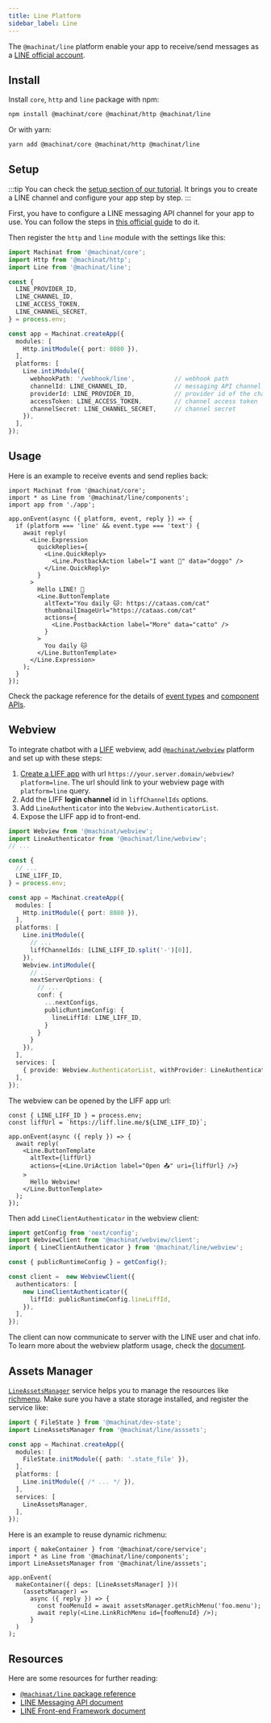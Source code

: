 ```yaml
---
title: Line Platform
sidebar_label: Line
---
```


The `@machinat/line` platform enable your app to receive/send messages as a
[LINE official account](https://www.linebiz.com/jp-en/other/).

## Install

Install `core`, `http` and `line` package with npm:

```bash
npm install @machinat/core @machinat/http @machinat/line
```

Or with yarn:

```bash
yarn add @machinat/core @machinat/http @machinat/line
```

## Setup

:::tip
You can check the [setup section of our tutorial](https://machinat.com/docs/learn/create-app#platform-setup?p=line).
It brings you to create a LINE channel and configure your app step by step.
:::

First, you have to configure a LINE messaging API channel for your app to use.
You can follow the steps in [this official guide](https://developers.line.biz/en/docs/messaging-api/building-bot/)
to do it.

Then register the `http` and `line` module with the settings like this:

```ts
import Machinat from '@machinat/core';
import Http from '@machinat/http';
import Line from '@machinat/line';

const {
  LINE_PROVIDER_ID,
  LINE_CHANNEL_ID,
  LINE_ACCESS_TOKEN,
  LINE_CHANNEL_SECRET,
} = process.env;

const app = Machinat.createApp({
  modules: [
    Http.initModule({ port: 8080 }),
  ],
  platforms: [
    Line.intiModule({
      webhookPath: '/webhook/line',           // webhook path
      channelId: LINE_CHANNEL_ID,             // messaging API channel id
      providerId: LINE_PROVIDER_ID,           // provider id of the channel
      accessToken: LINE_ACCESS_TOKEN,         // channel access token
      channelSecret: LINE_CHANNEL_SECRET,     // channel secret
    }),
  ],
});
```

## Usage

Here is an example to receive events and send replies back:

```tsx
import Machinat from '@machinat/core';
import * as Line from '@machinat/line/components';
import app from './app';

app.onEvent(async ({ platform, event, reply }) => {
  if (platform === 'line' && event.type === 'text') {
    await reply(
      <Line.Expression
        quickReplies={
          <Line.QuickReply>
            <Line.PostbackAction label="I want 🐶" data="doggo" />
          </Line.QuickReply>
        }
      >
        Hello LINE! 👋
        <Line.ButtonTemplate
          altText="You daily 🐱: https://cataas.com/cat"
          thumbnailImageUrl="https://cataas.com/cat"
          actions={
            <Line.PostbackAction label="More" data="catto" />
          }
        >
          You daily 🐱
        </Line.ButtonTemplate>
      </Line.Expression>
    );
  }
});
```

Check the package reference for the details of [event types](https://machinat.com/api/modules/line.html#lineevent)
and [component APIs](https://machinat.com/api/modules/line_components.html).

## Webview

To integrate chatbot with a [LIFF](https://developers.line.biz/en/docs/liff/overview/)
webview, add [`@machinat/webview`](https://github.com/machinat/machinat/tree/master/packages/webview)
platform and set up with these steps:

1. [Create a LIFF app](https://developers.line.biz/en/docs/liff/registering-liff-apps/)
   with url `https://your.server.domain/webview?platform=line`. The url should
   link to your webview page with `platform=line` query.
2. Add the LIFF **login channel** id in `liffChannelIds` options.
3. Add `LineAuthenticator` into the `Webview.AuthenticatorList`.
4. Expose the LIFF app id to front-end.

```ts {1-2,7,17,25-27,33}
import Webview from '@machinat/webview';
import LineAuthenticator from '@machinat/line/webview';
// ...

const {
  // ...
  LINE_LIFF_ID,
} = process.env;

const app = Machinat.createApp({
  modules: [
    Http.initModule({ port: 8080 }),
  ],
  platforms: [
    Line.initModule({
      // ...
      liffChannelIds: [LINE_LIFF_ID.split('-')[0]],
    }),
    Webview.intiModule({
      // ...
      nextServerOptions: {
        // ...
        conf: {
          ...nextConfigs,
          publicRuntimeConfig: {
            lineLiffId: LINE_LIFF_ID,
          }
        }
      }
    }),
  ],
  services: [
    { provide: Webview.AuthenticatorList, withProvider: LineAuthenticator },
  ],
});
```

The webview can be opened by the LIFF app url:

```tsx
const { LINE_LIFF_ID } = process.env;
const liffUrl = `https://liff.line.me/${LINE_LIFF_ID}`;

app.onEvent(async ({ reply }) => {
  await reply(
    <Line.ButtonTemplate
      altText={liffUrl}
      actions={<Line.UriAction label="Open 📤" uri={liffUrl} />}
    >
      Hello Webview!
    </Line.ButtonTemplate>
  );
});
```

Then add `LineClientAuthenticator` in the webview client:

```ts
import getConfig from 'next/config';
import WebviewClient from '@machinat/webview/client';
import { LineClientAuthenticator } from '@machinat/line/webview';

const { publicRuntimeConfig } = getConfig();

const client =  new WebviewClient({
  authenticators: [
    new LineClientAuthenticator({
      liffId: publicRuntimeConfig.lineLiffId,
    }),
  ],
});
```

The client can now communicate to server with the LINE user and chat info. To
learn more about the webview platform usage, check the [document](https://machinat.com/docs/embedded-webview).

## Assets Manager

[`LineAssetsManager`](https://machinat.com/api/classes/line_asset.lineassetsmanager.html)
service helps you to manage the resources like [richmenu](https://developers.line.biz/en/docs/messaging-api/using-rich-menus/#using-rich-menus-introduction).
Make sure you have a state storage installed, and register the service like:

```ts {2,12}
import { FileState } from '@machinat/dev-state';
import LineAssetsManager from '@machinat/line/asssets';

const app = Machinat.createApp({
  modules: [
    FileState.initModule({ path: '.state_file' }),
  ],
  platforms: [
    Line.initModule({ /* ... */ }),
  ],
  services: [
    LineAssetsManager,
  ],
});
```

Here is an example to reuse dynamic richmenu:

```tsx
import { makeContainer } from '@machinat/core/service';
import * as Line from '@machinat/line/components';
import LineAssetsManager from '@machinat/line/asssets';

app.onEvent(
  makeContainer({ deps: [LineAssetsManager] })(
    (assetsManager) =>
      async ({ reply }) => {
        const fooMenuId = await assetsManager.getRichMenu('foo.menu');
        await reply(<Line.LinkRichMenu id={fooMenuId} />);
      }
  )
);
```

## Resources

Here are some resources for further reading:

- [`@machinat/line` package reference](https://machinat.com/api/modules/line.html)
- [LINE Messaging API document](https://developers.line.biz/en/docs/messaging-api/overview/)
- [LINE Front-end Framework document](https://developers.line.biz/en/docs/liff/overview/)
